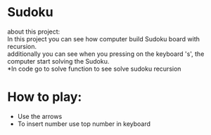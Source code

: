 # Sudoku
about this project: <br />
In this project you can see how computer build Sudoku board with recursion. <br />
additionally you can see when you pressing on the keyboard 's', the computer
start solving the Sudoku. <br />
*In code go to solve function to see solve sudoku recursion

# How to play: 
* Use the arrows 
* To insert number use top number in keyboard 
